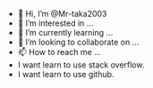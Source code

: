 - 👋 Hi, I’m @Mr-taka2003
- 👀 I’m interested in ...
- 🌱 I’m currently learning ...
- 💞️ I’m looking to collaborate on ...
- 📫 How to reach me ...
- I want learn to use stack overflow.
- I want learn to use github.

<!---
Mr-taka2003/Mr-taka2003 is a ✨ special ✨ repository because its `README.md` (this file) appears on your GitHub profile.
You can click the Preview link to take a look at your changes.
--->

